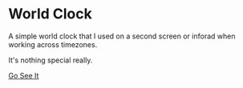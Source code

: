 # World Clock

A simple world clock that I used on a second screen or inforad when working across timezones.

It's nothing special really.

[Go See It](https://simoleone.github.io/world-clock/)
